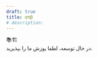 ```yaml
---
draft: true
title: απβ
# description: 
---
```

<section class="slide static">
📚🏗️<br>
در حال توسعه، لطفا پوزش ما را بپذیرید.
</section>